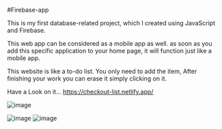 #Firebase-app

This is my first database-related project, which I created using JavaScript and Firebase.

This web app can be considered as a mobile app as well. as soon as you add this specific application to your home page, it will function just like a mobile app. 

This website is like a to-do list. You only need to add the item, After finishing your work you can erase it simply clicking on it. 

Have a Look on it... https://checkout-list.netlify.app/

![image](https://github.com/viddhiladva/Firebase-app/assets/109016916/86397759-3060-4fd7-ab46-6a3b480f3edf)

![image](https://github.com/viddhiladva/Firebase-app/assets/109016916/d7e6ba79-5849-4ed9-90a3-118b054fd0af)    ![image](https://github.com/viddhiladva/Firebase-app/assets/109016916/8d2b21f3-6a86-4e12-b43f-e2c3654112eb)






 
